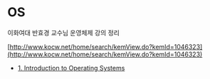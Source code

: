 # OS

이화여대 반효경 교수님 운영체제 강의 정리

[http://www.kocw.net/home/search/kemView.do?kemId=1046323](http://www.kocw.net/home/search/kemView.do?kemId=1046323)

- [1. Introduction to Operating Systems](OSreadme/1%20Introduction%20to%20Operatin%20Systems%2000c13cc86a06439aa59b53477bc1aa54.md)

